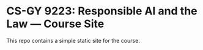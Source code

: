 # CS-GY 9223: Responsible AI and the Law — Course Site

This repo contains a simple static site for the course.